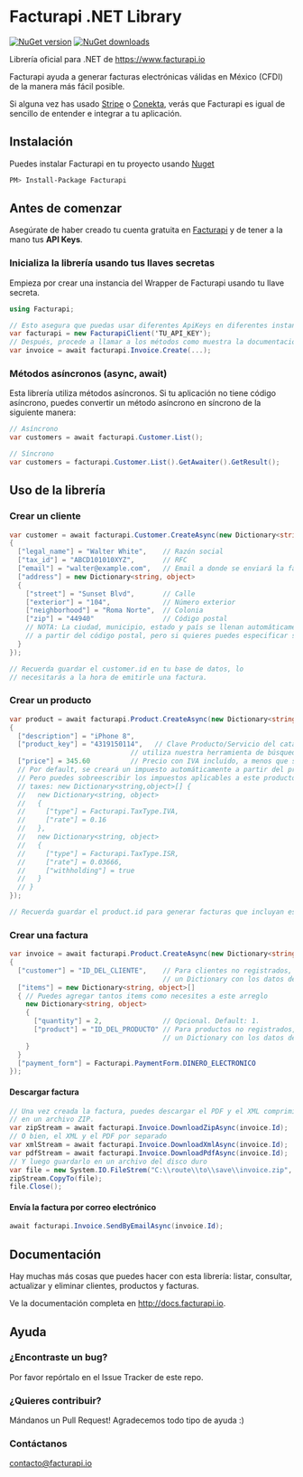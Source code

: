 Facturapi .NET Library
======================

[![NuGet version](https://badge.fury.io/nu/Facturapi.svg)](https://www.nuget.org/packages/Facturapi/)
[![NuGet downloads](https://img.shields.io/nuget/dt/Facturapi.svg)](https://www.nuget.org/packages/Facturapi/)

Librería oficial para .NET de https://www.facturapi.io

Facturapi ayuda a generar facturas electrónicas válidas en México (CFDI) de la manera más fácil posible.

Si alguna vez has usado [Stripe](https://stripe.com) o [Conekta](https://conekta.io), verás que Facturapi es igual de sencillo de entender e integrar a tu aplicación.

## Instalación

Puedes instalar Facturapi en tu proyecto usando [Nuget](https://www.nuget.org/)

```bash
PM> Install-Package Facturapi
```

## Antes de comenzar

Asegúrate de haber creado tu cuenta gratuita en [Facturapi](https://www.facturapi.io) y de tener a la mano tus **API Keys**.

### Inicializa la librería usando tus llaves secretas

Empieza por crear una instancia del Wrapper de Facturapi usando tu llave secreta.

```csharp
using Facturapi;

// Esto asegura que puedas usar diferentes ApiKeys en diferentes instancias de Wrapper
var facturapi = new FacturapiClient('TU_API_KEY');
// Después, procede a llamar a los métodos como muestra la documentación.
var invoice = await facturapi.Invoice.Create(...);
```

### Métodos asíncronos (async, await)

Esta librería utiliza métodos asíncronos. Si tu aplicación no tiene código asíncrono, puedes convertir un método asíncrono en síncrono de la siguiente manera:

```csharp
// Asíncrono
var customers = await facturapi.Customer.List();

// Síncrono
var customers = facturapi.Customer.List().GetAwaiter().GetResult();
```

## Uso de la librería

### Crear un cliente

```csharp
var customer = await facturapi.Customer.CreateAsync(new Dictionary<string, object>
{
  ["legal_name"] = "Walter White",    // Razón social
  ["tax_id"] = "ABCD101010XYZ",       // RFC
  ["email"] = "walter@example.com",   // Email a donde se enviará la factura
  ["address"] = new Dictionary<string, object>
  {
    ["street"] = "Sunset Blvd",       // Calle
    ["exterior"] = "104",             // Número exterior
    ["neighborhood"] = "Roma Norte",  // Colonia
    ["zip"] = "44940"                 // Código postal
    // NOTA: La ciudad, municipio, estado y país se llenan automáticamente
    // a partir del código postal, pero si quieres puedes especificar sus valores.
  }
});

// Recuerda guardar el customer.id en tu base de datos, lo
// necesitarás a la hora de emitirle una factura.
```

### Crear un producto

```csharp
var product = await facturapi.Product.CreateAsync(new Dictionary<string, object>
{
  ["description"] = "iPhone 8",
  ["product_key"] = "4319150114",   // Clave Producto/Servicio del catálogo del SAT. Para obtenerla más fácilmente
                              // utiliza nuestra herramienta de búsqueda de claves en tu dashboard.
  ["price"] = 345.60          // Precio con IVA incluído, a menos que se especifique lo contrario.
  // Por default, se creará un impuesto automáticamente a partir del precio, aplicando el IVA al 16%.
  // Pero puedes sobreescribir los impuestos aplicables a este producto especificando un arreglo de impuestos:
  // taxes: new Dictionary<string,object>[] {
  //   new Dictionary<string, object>
  //   {
  //     ["type"] = Facturapi.TaxType.IVA,
  //     ["rate"] = 0.16
  //   },
  //   new Dictionary<string, object>
  //   {
  //     ["type"] = Facturapi.TaxType.ISR,
  //     ["rate"] = 0.03666,
  //     ["withholding"] = true
  //   }
  // }
});

// Recuerda guardar el product.id para generar facturas que incluyan este producto.
```

### Crear una factura

```csharp
var invoice = await facturapi.Product.CreateAsync(new Dictionary<string, object>
{
  ["customer"] = "ID_DEL_CLIENTE",	  // Para clientes no registrados, puedes asignar
									  // un Dictionary con los datos del cliente.
  ["items"] = new Dictionary<string, object>[]
  { // Puedes agregar tantos items como necesites a este arreglo
    new Dictionary<string, object>
    {
      ["quantity"] = 2,               // Opcional. Default: 1.
      ["product"] = "ID_DEL_PRODUCTO" // Para productos no registrados, puedes asignar
                                      // un Dictionary con los datos del producto.
    }
  }
  ["payment_form"] = Facturapi.PaymentForm.DINERO_ELECTRONICO
});
```

#### Descargar factura

```csharp
// Una vez creada la factura, puedes descargar el PDF y el XML comprimidos
// en un archivo ZIP.
var zipStream = await facturapi.Invoice.DownloadZipAsync(invoice.Id);
// O bien, el XML y el PDF por separado
var xmlStream = await facturapi.Invoice.DownloadXmlAsync(invoice.Id);
var pdfStream = await facturapi.Invoice.DownloadPdfAsync(invoice.Id);
// Y luego guardarlo en un archivo del disco duro
var file = new System.IO.FileStrem("C:\\route\\to\\save\\invoice.zip", FileMode.Create);
zipStream.CopyTo(file);
file.Close();
```

#### Envía la factura por correo electrónico

```csharp
await facturapi.Invoice.SendByEmailAsync(invoice.Id);
```

## Documentación

Hay muchas más cosas que puedes hacer con esta librería: listar, consultar, actualizar y eliminar clientes, productos y facturas.

Ve la documentación completa en http://docs.facturapi.io.

## Ayuda

### ¿Encontraste un bug?

Por favor repórtalo en el Issue Tracker de este repo.

### ¿Quieres contribuir?

Mándanos un Pull Request! Agradecemos todo tipo de ayuda :)

### Contáctanos

contacto@facturapi.io
